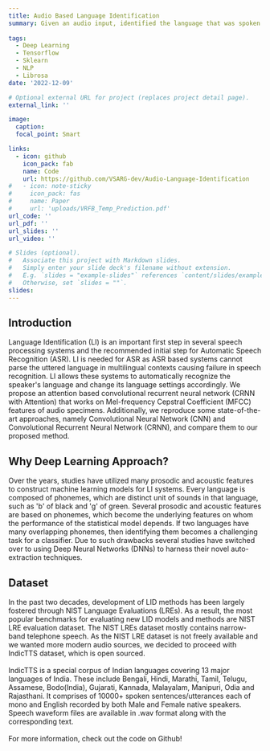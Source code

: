 ```yaml
---
title: Audio Based Language Identification
summary: Given an audio input, identified the language that was spoken using CNNs, CRNNs and Attention-based CRNNs.
 
tags:
  - Deep Learning
  - Tensorflow
  - Sklearn
  - NLP
  - Librosa
date: '2022-12-09'

# Optional external URL for project (replaces project detail page).
external_link: ''

image:
  caption: 
  focal_point: Smart

links:
  - icon: github
    icon_pack: fab
    name: Code
    url: https://github.com/VSARG-dev/Audio-Language-Identification
#   - icon: note-sticky
#     icon_pack: fas
#     name: Paper
#     url: 'uploads/VRFB_Temp_Prediction.pdf'
url_code: ''
url_pdf: ''
url_slides: ''
url_video: ''

# Slides (optional).
#   Associate this project with Markdown slides.
#   Simply enter your slide deck's filename without extension.
#   E.g. `slides = "example-slides"` references `content/slides/example-slides.md`.
#   Otherwise, set `slides = ""`.
slides: 
---
```


## Introduction
Language Identification (LI) is an important first step in several speech processing systems and the recommended initial step for Automatic Speech Recognition (ASR). LI is needed for ASR as ASR based systems cannot parse the uttered language in multilingual contexts causing failure in speech recognition. LI allows these systems to automatically recognize the speaker's language and change its language settings accordingly. We propose an attention based convolutional recurrent neural network (CRNN with Attention) that works on Mel-frequency Cepstral Coefficient (MFCC) features of audio specimens. Additionally, we reproduce some state-of-the-art approaches, namely Convolutional Neural Network (CNN) and Convolutional Recurrent Neural Network (CRNN), and compare them to our proposed method. 

## Why Deep Learning Approach?
Over the years, studies have utilized many prosodic and acoustic features to construct machine learning models for LI systems. Every language is composed of phonemes, which are distinct unit of sounds in that language, such as 'b' of black and 'g' of green. Several prosodic and acoustic features are based on phonemes, which become the underlying features on whom the performance of the statistical model depends. If two languages have many overlapping phonemes, then identifying them becomes a challenging task for a classifier. Due to such drawbacks several studies have switched over to using Deep Neural Networks (DNNs) to harness their novel auto-extraction techniques. 
## Dataset
In the past two decades, development of LID methods has been largely fostered through NIST Language Evaluations (LREs). As a result, the most popular benchmarks for evaluating new LID models and methods are NIST LRE evaluation dataset. The NIST LREs dataset mostly contains narrow-band telephone speech. As the NIST LRE dataset is not freely available and we wanted more modern audio sources, we decided to proceed with IndicTTS dataset, which is open sourced. \
\
IndicTTS is a special corpus of Indian languages covering 13 major languages of India. These include Bengali, Hindi, Marathi, Tamil, Telugu, Assamese, Bodo(India), Gujarati, Kannada, Malayalam, Manipuri, Odia and Rajasthani. It comprises of 10000+ spoken sentences/utterances each of mono and English recorded by both Male and Female native speakers. Speech waveform files are available in .wav format along with the corresponding text. \
\
For more information, check out the code on Github!
